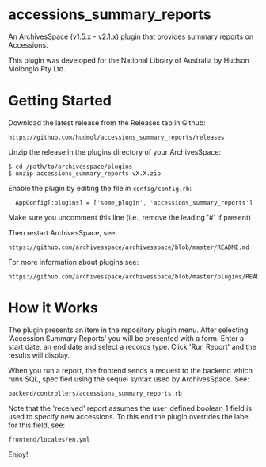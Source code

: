 accessions_summary_reports
==========================

An ArchivesSpace (v1.5.x - v2.1.x) plugin that provides summary reports on Accessions.

This plugin was developed for the National Library of Australia by Hudson Molonglo Pty Ltd.


# Getting Started

Download the latest release from the Releases tab in Github:

    https://github.com/hudmol/accessions_summary_reports/releases

Unzip the release in the plugins directory of your ArchivesSpace:

    $ cd /path/to/archivesspace/plugins
    $ unzip accessions_summary_reports-vX.X.zip

Enable the plugin by editing the file in `config/config.rb`:

      AppConfig[:plugins] = ['some_plugin', 'accessions_summary_reports']

Make sure you uncomment this line (i.e., remove the leading '#' if present)

Then restart ArchivesSpace, see:

    https://github.com/archivesspace/archivesspace/blob/master/README.md

For more information about plugins see:

    https://github.com/archivesspace/archivesspace/blob/master/plugins/README.md


# How it Works

The plugin presents an item in the repository plugin menu.
After selecting 'Accession Summary Reports' you will be presented with a form.
Enter a start date, an end date and select a records type.
Click 'Run Report' and the results will display.

When you run a report, the frontend sends a request to the backend which runs SQL,
specified using the sequel syntax used by ArchivesSpace. See:

    backend/controllers/accessions_summary_reports.rb

Note that the 'received' report assumes the user_defined.boolean_1 field is used to
specify new accessions. To this end the plugin overrides the label for this field, see:

    frontend/locales/en.yml

Enjoy!
